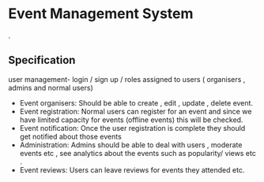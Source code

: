 # Event Management System

.

## Specification

user management- login / sign up / roles assigned to users  ( organisers , admins and normal users) 

- Event organisers: Should be able to create , edit , update , delete event. 
- Event registration: Normal users can register for an event and since we have limited capacity for events (offline events) this will be checked. 
- Event notification: Once the user registration is complete they should get notified about those events 
- Administration: Admins should be able to deal with users , moderate events etc , see analytics about the events such as popularity/ views etc .
- Event reviews: Users can leave reviews for events they attended etc.

